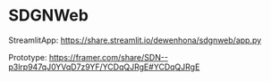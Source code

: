 # SDGNWeb

StreamlitApp: https://share.streamlit.io/dewenhona/sdgnweb/app.py

Prototype: https://framer.com/share/SDN--p3lrp947qJ0YVqD7z9YF/YCDqQJRgE#YCDqQJRgE
